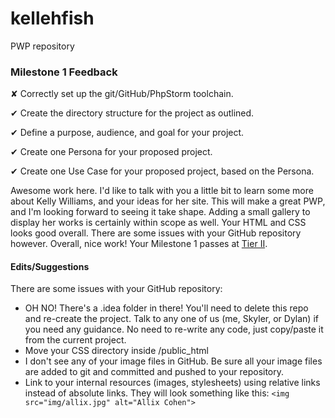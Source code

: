 # kellehfish
PWP repository

### Milestone 1 Feedback

&#10008; Correctly set up the git/GitHub/PhpStorm toolchain.

&#10004; Create the directory structure for the project as outlined.

&#10004; Define a purpose, audience, and goal for your project.

&#10004; Create one Persona for your proposed project.

&#10004; Create one Use Case for your proposed project, based on the Persona.

Awesome work here. I'd like to talk with you a little bit to learn some more about Kelly Williams, and your ideas for her site. This will make a great PWP, and I'm looking forward to seeing it take shape. Adding a small gallery to display her works is certainly within scope as well. Your HTML and CSS looks good overall. There are some issues with your GitHub repository however. Overall, nice work! Your Milestone 1 passes at [Tier II](https://bootcamp-coders.cnm.edu/projects/personal/rubric/).

#### Edits/Suggestions
There are some issues with your GitHub repository:
- OH NO! There's a .idea folder in there! You'll need to delete this repo and re-create the project. Talk to any one of us (me, Skyler, or Dylan) if you need any guidance. No need to re-write any code, just copy/paste it from the current project.
- Move your CSS directory inside /public_html
- I don't see any of your image files in GitHub. Be sure all your image files are added to git and committed and pushed to your repository.
- Link to your internal resources (images, stylesheets) using relative links instead of absolute links. They will look something like this: <code>&lt;img src="img/allix.jpg" alt="Allix Cohen"&gt;</code>
